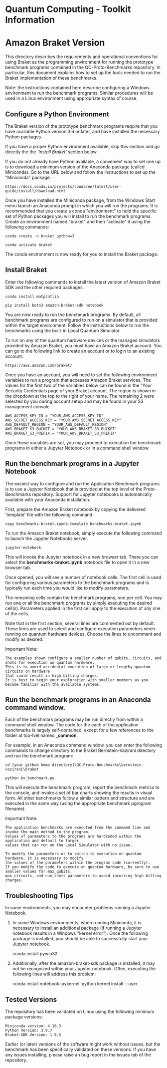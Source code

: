 # Quantum Computing - Toolkit Information

# Amazon Braket Version

This directory describes the requirements and operational conventions for using Braket as the programming environment for running the prototype benchmark programs contained in the QC-Proto-Benchmarks repository.
In particular, this document explains how to set up the tools needed to run the Braket implementation of these benchmarks.

Note: the instructions contained here describe configuring a Windows environment to run the benchmark programs. Similar procedures will be used in a Linux environment using appropriate syntax of course.

## Configure a Python Environment

The Braket version of the prototype benchmark programs require that you have available Python version 3.6 or later, and have installed the necessary Python packages.

If you have a proper Python environment available, skip this section and go directly the the *'Install Braket'* section below.

If you do not already have Python available, a convenient way to set one up is to download a minimum version of the Anaconda package (called Miniconda). Go to the URL below and follow the instructions to set up the "Miniconda" package.

    https://docs.conda.io/projects/conda/en/latest/user-guide/install/download.html

Once you have installed the Miniconda package, from the Windows Start menu launch an Anaconda prompt in which you will run the programs. It is recommended that you create a conda "environment" to hold the specific set of Python packages you will install to run the benchmark programs. Create an environment named "braket" and then "activate" it using the following commands:

    conda create -n braket python=3

    conda activate braket

The conda environment is now ready for you to install the Braket package.

## Install Braket

Enter the following commands to install the latest version of Amazon Braket SDK and the other required packages.

    conda install matplotlib

    pip install boto3 amazon-braket-sdk notebook

You are now ready to run the benchmark programs.
By default, all benchmark programs are configured to run on a simulator that is provided within the target environment.
Follow the instructions below to run the benchmarks using the built-in Local Quantum Simulator.

To run on any of the quantum hardware devices or the managed simulators provided by Amazon Braket, you must have an Amazon Braket account.
You can go to the following link to create an account or to login to an existing account:

    https://aws.amazon.com/braket/
    
Once you have an account, you will need to set the following environment variables to run a program that accesses Amazon Braket services.
The values for the first two of the variables below can be found in the "Your Security Credentials page of your Braket account.
The region is shown in the dropdown at the top to the right of your name.
The remaining 2 were selected by you during account setup and may be found in your S3 management console.

    AWS_ACCESS_KEY_ID = "YOUR_AWS_ACCESS_KEY_ID"
    AWS_SECRET_ACCESS_KEY = "YOUR_AWS_SECRET_ACCESS_KEY"
    AWS_DEFAULT_REGION = "YOUR_AWS_DEFAULT_REGION"
    AWS_BRAKET_S3_BUCKET = "YOUR_AWS_BRAKET_S3_BUCKET"
    AWS_BRAKET_S3_PREFIX = "YOUR_AWS_BRAKET_S3_PREFIX"

Once these variables are set, you may proceed to execution the benchmark programs in either a Jupyter Notebook or in a command shell window.

## Run the benchmark programs in a Jupyter Notebook

The easiest way to configure and run the Application Benchmark programs is to use a Jupyter Notebook that is provided at the top level of the Proto-Benchmarks repository.
Support for Jupyter notebooks is automatically available with your Anaconda installation.

Frist, prepare the Amazon Braket notebook by copying the delivered 'template' file with the following command:

    copy benchmarks-braket.ipynb.template benchmarks-braket.ipynb
    
To run the Amazon Braket notebook, simply execute the following command to launch the Jupyter Notebooks server.

    jupyter-notebook

This will invoke the Jupyter notebook in a new browser tab.
There you can select the **benchmarks-braket.ipynb** notebook file to open it in a new browser tab.

Once opened, you will see a number of notebook cells.
The first cell is used for configuring various parameters to the benchmark programs and is typically run each time you would like to modify parameters.

The remaining cells contain the benchmark programs, one per cell.
You may run one or all the benchmark programs by simply executing the desired cell(s).
Parameters applied in the first cell apply to the execution of any one of the cells.

Note that in the first section, several lines are commented out by default. 
These lines are used to select and configure execution parameters when running on quantum hardware devices.
Choose the lines to uncomment and modify as desired.

Important Note:
```
The examples shown configure a smaller number of qubits, circuits, and shots for execution on quantum hardware.
This is to avoid accidental execution of large or lengthy quantum circuits on hardware 
that could result in high billing charges.
It is best to begin your exploration with smaller numbers as you become familiar with the available systems.
```

## Run the benchmark programs in an Anaconda command window.

Each of the benchmark programs may be run directly from within a command shell window. 
The code for the each of the application benchmarks is largely self-contained, except for a few references to the folder at top-lvel named **_common**.

For example, in an Anaconda command window, you can enter the following commands to change directory to the Braket Bernstein-Vazirani directory and run the benchmark program:

    cd [your github home directory]\QC-Proto-Benchmarks\bernstein-vazirani\braket
  
    python bv_benchmark.py
    
This will execute the benchmark program, report the benchmark metrics to the console, and invoke a set of bar charts showing the results in visual form.
All other benchmarks follow a similar pattern and structure and are executed in the same way (using the appropriate benchmark pgrogram filename).

Important Note:
```
The application benchmarks are executed from the command line and invoke the main method in the program.
Values of parameters to the programs are hardcoded within the application and default to larger 
values that can run on the Local Simulator with no issue.

To modify the parameters or to switch to execution on quantum hardware, it is necessary to modify
the values of the parameters within the program code (currently).
If you modify the code to execute on quantum hardware, be sure to use smaller values for max_qubits,
max_circuits, and num_shots parameters to avoid incurring high billing charges.
```

## Troubleshooting Tips

In some environments, you may encounter problems running a Jupyter Notebook.

1) In some Windows environments, when running Miniconda, it is necessary to install an additional package (if running a Jupyter notebook results in a Windows "kernel error").
Once the following package is installed, you should be able to successfully start your Jupyter notebook.

    conda install pywin32
    
2) Additionally, after the amazon-braket-sdk package is installed, it may not be recognized within your Jupyter notebook.
Often, executing the following lines will address this problem:

    conda install notebook ipykernel
    ipython kernel install --user


## Tested Versions

The repository has been validated on Linux using the following minimum package versions:

    Miniconda version: 4.10.3
    Python Version: 3.9.7
    Braket-SDK Version: 1.9.5

Earlier (or later) versions of the software might work without issues, but the benchmark has been specifically validated on these versions. If you have any issues installing, please raise an bug report in the issues tab of the repository.
